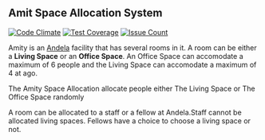 ## Amit Space Allocation System

[![Code Climate](https://codeclimate.com/github/andela/healthchecks_b/badges/gpa.svg)](https://codeclimate.com/github/andela-dmigwi/amity-space-allocation)
[![Test Coverage](https://codeclimate.com/github/andela/healthchecks_b/badges/coverage.svg)](https://codeclimate.com/github/andela-dmigwi/amity-space-allocation)
[![Issue Count](https://codeclimate.com/github/andela/healthchecks_b/badges/issue_count.svg)](https://codeclimate.com/github/andela-dmigwi/amity-space-allocation)


Amity is an [Andela](http://andela.com) facility that has several rooms in it. A room can be
either a **Living Space** or an **Office Space**. An Office Space can accomodate a maximum of
6 people and the Living Space can accomodate a maximum of 4 at ago.  

The Amity Space Allocation allocate people either The Living Space or The Office Space randomly  

A room can be allocated to a staff or a fellow at Andela.Staff cannot be allocated living spaces.
 Fellows have a choice to choose a living space or not.  

